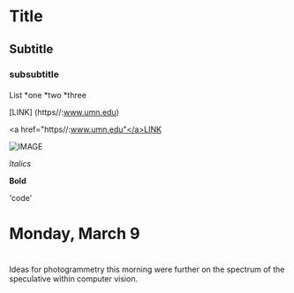 # Title
## Subtitle
### subsubtitle
####

List
*one
*two
*three

[LINK] (https//:www.umn.edu)

<a href="https//:www.umn.edu"</a>LINK</a>

![IMAGE](image/IMG_6449.jpeg)

*Italics*

**Bold**

'code'



# Monday, March 9

#

Ideas for photogrammetry this morning were further on the spectrum of the speculative within computer vision. 

